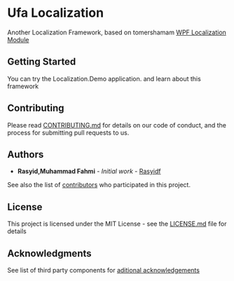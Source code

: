 # Ufa Localization

Another Localization Framework, based on tomershamam [WPF Localization Module](http://blogs.microsoft.co.il/tomershamam/2007/10/30/wpf-localization-on-the-fly-language-selection/)
## Getting Started
You can try the Localization.Demo application. and learn about this framework

## Contributing

Please read [CONTRIBUTING.md](CONTRIBUTING.md) for details on our code of conduct, and the process for submitting pull requests to us.

## Authors

* **Rasyid,Muhammad Fahmi** - *Initial work* - [Rasyidf](https://github.com/rasyidf)

See also the list of [contributors](https://github.com/rasyidf/UFA.Localization/contributors) who participated in this project.

## License

This project is licensed under the MIT License - see the [LICENSE.md](LICENSE.md) file for details

## Acknowledgments

See list of third party components for [aditional acknowledgements](https://github.com/rasyidf/UFA.Localization/wiki/List-of-Contributors)